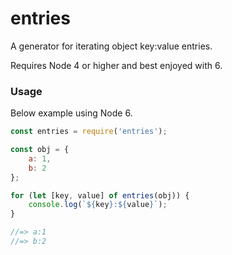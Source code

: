 
# entries

A generator for iterating object key:value entries.

Requires Node 4 or higher and best enjoyed with 6.

### Usage

Below example using Node 6.

```javascript
const entries = require('entries');

const obj = {
    a: 1,
    b: 2
};

for (let [key, value] of entries(obj)) {
    console.log(`${key}:${value}`);
}

//=> a:1
//=> b:2
```
